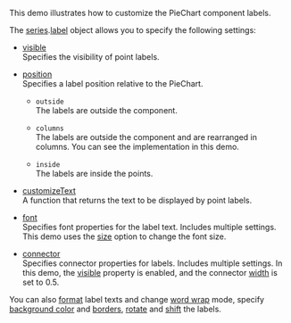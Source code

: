 This demo illustrates how to customize the PieChart component  labels.

The [series](/Documentation/ApiReference/UI_Components/dxPieChart/Configuration/series/).[label](/Documentation/ApiReference/UI_Components/dxPieChart/Configuration/series/label/) object allows you to specify the following settings:

- [visible](/Documentation/ApiReference/UI_Components/dxPieChart/Configuration/series/label/#visible)    
Specifies the visibility of point labels.

- [position](/Documentation/ApiReference/UI_Components/dxPieChart/Configuration/series/label/#position)    
Specifies a label position relative to the PieChart.

    - `outside`   
    The labels are outside the component.

    - `columns`    
    The labels are outside the component and are rearranged in columns. You can see the implementation in this demo.

    - `inside`    
    The labels are inside the points.

- [customizeText](/Documentation/ApiReference/UI_Components/dxPieChart/Configuration/series/label/#customizeText)    
A function that returns the text to be displayed by point labels.

- [font](/Documentation/ApiReference/UI_Components/dxPieChart/Configuration/series/label/font/)    
Specifies font properties for the label text. Includes multiple settings. This demo uses the [size](/Documentation/ApiReference/UI_Components/dxPieChart/Configuration/series/label/font/#size) option to change the font size.

- [connector](/Documentation/ApiReference/UI_Components/dxPieChart/Configuration/series/label/connector/)    
Specifies connector properties for labels. Includes multiple settings. In this demo, the [visible](/Documentation/ApiReference/UI_Components/dxPieChart/Configuration/series/label/connector/#visible) property is enabled, and the connector [width](/Documentation/ApiReference/UI_Components/dxPieChart/Configuration/series/label/connector/#width) is set to 0.5.

You can also [format](/Documentation/ApiReference/UI_Components/dxPieChart/Configuration/series/label/#format) label texts and change [word wrap](/Documentation/ApiReference/UI_Components/dxPieChart/Configuration/series/label/#wordWrap) mode, specify [background color](/Documentation/ApiReference/UI_Components/dxPieChart/Configuration/series/label/#backgroundColor) and [borders](/Documentation/ApiReference/UI_Components/dxPieChart/Configuration/series/label/border/), [rotate](/Documentation/ApiReference/UI_Components/dxPieChart/Configuration/series/label/#rotationAngle) and [shift](/Documentation/ApiReference/UI_Components/dxPieChart/Configuration/series/label/#radialOffset) the labels.